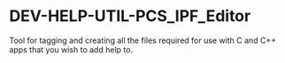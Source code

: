# DEV-HELP-UTIL-PCS_IPF_Editor
Tool for tagging and creating all the files required for use with C and C++ apps that you wish to add help to.
